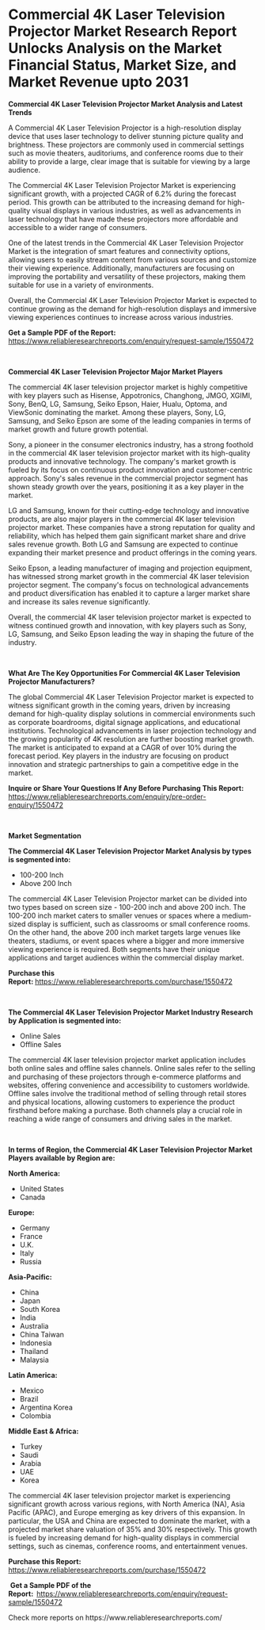 <p><h1>Commercial 4K Laser Television Projector Market Research Report Unlocks Analysis on the Market Financial Status, Market Size, and Market Revenue upto 2031</h1></p><p><strong>Commercial 4K Laser Television Projector Market Analysis and Latest Trends</strong></p>
<p><p>A Commercial 4K Laser Television Projector is a high-resolution display device that uses laser technology to deliver stunning picture quality and brightness. These projectors are commonly used in commercial settings such as movie theaters, auditoriums, and conference rooms due to their ability to provide a large, clear image that is suitable for viewing by a large audience.</p><p>The Commercial 4K Laser Television Projector Market is experiencing significant growth, with a projected CAGR of 6.2% during the forecast period. This growth can be attributed to the increasing demand for high-quality visual displays in various industries, as well as advancements in laser technology that have made these projectors more affordable and accessible to a wider range of consumers.</p><p>One of the latest trends in the Commercial 4K Laser Television Projector Market is the integration of smart features and connectivity options, allowing users to easily stream content from various sources and customize their viewing experience. Additionally, manufacturers are focusing on improving the portability and versatility of these projectors, making them suitable for use in a variety of environments.</p><p>Overall, the Commercial 4K Laser Television Projector Market is expected to continue growing as the demand for high-resolution displays and immersive viewing experiences continues to increase across various industries.</p></p>
<p><strong>Get a Sample PDF of the Report:&nbsp;</strong> <a href="https://www.reliableresearchreports.com/enquiry/request-sample/1550472">https://www.reliableresearchreports.com/enquiry/request-sample/1550472</a></p>
<p>&nbsp;</p>
<p><strong>Commercial 4K Laser Television Projector Major Market Players</strong></p>
<p><p>The commercial 4K laser television projector market is highly competitive with key players such as Hisense, Appotronics, Changhong, JMGO, XGIMI, Sony, BenQ, LG, Samsung, Seiko Epson, Haier, Hualu, Optoma, and ViewSonic dominating the market. Among these players, Sony, LG, Samsung, and Seiko Epson are some of the leading companies in terms of market growth and future growth potential.</p><p>Sony, a pioneer in the consumer electronics industry, has a strong foothold in the commercial 4K laser television projector market with its high-quality products and innovative technology. The company's market growth is fueled by its focus on continuous product innovation and customer-centric approach. Sony's sales revenue in the commercial projector segment has shown steady growth over the years, positioning it as a key player in the market.</p><p>LG and Samsung, known for their cutting-edge technology and innovative products, are also major players in the commercial 4K laser television projector market. These companies have a strong reputation for quality and reliability, which has helped them gain significant market share and drive sales revenue growth. Both LG and Samsung are expected to continue expanding their market presence and product offerings in the coming years.</p><p>Seiko Epson, a leading manufacturer of imaging and projection equipment, has witnessed strong market growth in the commercial 4K laser television projector segment. The company's focus on technological advancements and product diversification has enabled it to capture a larger market share and increase its sales revenue significantly.</p><p>Overall, the commercial 4K laser television projector market is expected to witness continued growth and innovation, with key players such as Sony, LG, Samsung, and Seiko Epson leading the way in shaping the future of the industry.</p></p>
<p>&nbsp;</p>
<p><strong>What Are The Key Opportunities For Commercial 4K Laser Television Projector Manufacturers?</strong></p>
<p><p>The global Commercial 4K Laser Television Projector market is expected to witness significant growth in the coming years, driven by increasing demand for high-quality display solutions in commercial environments such as corporate boardrooms, digital signage applications, and educational institutions. Technological advancements in laser projection technology and the growing popularity of 4K resolution are further boosting market growth. The market is anticipated to expand at a CAGR of over 10% during the forecast period. Key players in the industry are focusing on product innovation and strategic partnerships to gain a competitive edge in the market.</p></p>
<p><strong>Inquire or Share Your Questions If Any Before Purchasing This Report:</strong> <a href="https://www.reliableresearchreports.com/enquiry/pre-order-enquiry/1550472">https://www.reliableresearchreports.com/enquiry/pre-order-enquiry/1550472</a></p>
<p>&nbsp;</p>
<p><strong>Market Segmentation</strong></p>
<p><strong>The Commercial 4K Laser Television Projector Market Analysis by types is segmented into:</strong></p>
<p><ul><li>100-200 Inch</li><li>Above 200 Inch</li></ul></p>
<p><p>The commercial 4K Laser Television Projector market can be divided into two types based on screen size - 100-200 inch and above 200 inch. The 100-200 inch market caters to smaller venues or spaces where a medium-sized display is sufficient, such as classrooms or small conference rooms. On the other hand, the above 200 inch market targets large venues like theaters, stadiums, or event spaces where a bigger and more immersive viewing experience is required. Both segments have their unique applications and target audiences within the commercial display market.</p></p>
<p><strong>Purchase this Report:&nbsp;</strong><a href="https://www.reliableresearchreports.com/purchase/1550472">https://www.reliableresearchreports.com/purchase/1550472</a></p>
<p>&nbsp;</p>
<p><strong>The Commercial 4K Laser Television Projector Market Industry Research by Application is segmented into:</strong></p>
<p><ul><li>Online Sales</li><li>Offline Sales</li></ul></p>
<p><p>The commercial 4K laser television projector market application includes both online sales and offline sales channels. Online sales refer to the selling and purchasing of these projectors through e-commerce platforms and websites, offering convenience and accessibility to customers worldwide. Offline sales involve the traditional method of selling through retail stores and physical locations, allowing customers to experience the product firsthand before making a purchase. Both channels play a crucial role in reaching a wide range of consumers and driving sales in the market.</p></p>
<p>&nbsp;</p>
<p><strong>In terms of Region, the Commercial 4K Laser Television Projector Market Players available by Region are:</strong></p>
<p>
    <p> <strong> North America: </strong>
        <ul>
            <li>United States</li>
            <li>Canada</li>
        </ul>
        </p> 
    <p> <strong> Europe: </strong>
        <ul>
            <li>Germany</li>
            <li>France</li>
            <li>U.K.</li>
            <li>Italy</li>
            <li>Russia</li>
        </ul>
        </p> 
    <p> <strong> Asia-Pacific: </strong>
        <ul>
            <li>China</li>
            <li>Japan</li>
            <li>South Korea</li>
            <li>India</li>
            <li>Australia</li>
            <li>China Taiwan</li>
            <li>Indonesia</li>
            <li>Thailand</li>
            <li>Malaysia</li>
        </ul>
        </p> 
    <p> <strong> Latin America: </strong>
        <ul>
            <li>Mexico</li>
            <li>Brazil</li>
            <li>Argentina Korea</li>
            <li>Colombia</li>
        </ul>
        </p> 
    <p> <strong> Middle East & Africa: </strong>
        <ul>
            <li>Turkey</li>
            <li>Saudi</li>
            <li>Arabia</li>
            <li>UAE</li>
            <li>Korea</li>
        </ul>
    </p>
    </p>
<p><p>The commercial 4K laser television projector market is experiencing significant growth across various regions, with North America (NA), Asia Pacific (APAC), and Europe emerging as key drivers of this expansion. In particular, the USA and China are expected to dominate the market, with a projected market share valuation of 35% and 30% respectively. This growth is fueled by increasing demand for high-quality displays in commercial settings, such as cinemas, conference rooms, and entertainment venues.</p></p>
<p><strong>Purchase this Report: </strong><a href="https://www.reliableresearchreports.com/purchase/1550472">https://www.reliableresearchreports.com/purchase/1550472</a></p>
<p>&nbsp;<strong>Get a Sample PDF of the Report:&nbsp;&nbsp;</strong><a href="https://www.reliableresearchreports.com/enquiry/request-sample/1550472">https://www.reliableresearchreports.com/enquiry/request-sample/1550472</a></p>
<p><strong></strong></p>
<p>Check more reports on https://www.reliableresearchreports.com/</p>